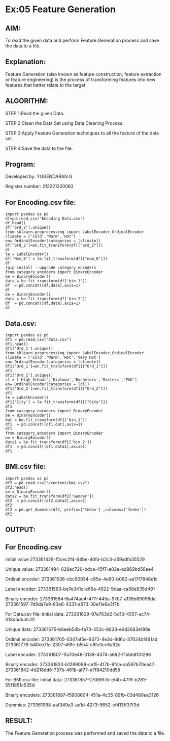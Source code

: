 # Ex:05 Feature Generation
## AIM:
To read the given data and perform Feature Generation process and save the data to a file.

## Explanation:
Feature Generation (also known as feature construction, feature extraction or feature engineering) is the process of transforming features into new features that better relate to the target.

## ALGORITHM:
STEP 1:Read the given Data.

STEP 2:Clean the Data Set using Data Cleaning Process.

STEP 3:Apply Feature Generation techniques to all the feature of the data set.

STEP 4:Save the data to the file.

## Program:
Developed by: YUGENDARAN G

Register number: 212221220063

## For Encoding.csv file:
```
import pandas as pd
df=pd.read_csv('Encoding Data.csv')
df.head()
df['ord_2'].unique()
from sklearn.preprocessing import LabelEncoder,OrdinalEncoder
climate = ['Cold','Warm','Hot']
en= OrdinalEncoder(categories = [climate])
df['ord_2']=en.fit_transform(df[["ord_2"]])
df
le = LabelEncoder()
df['Nom_0'] = le.fit_transform(df[["nom_0"]])
df
!pip install --upgrade category_encoders
from category_encoders import BinaryEncoder
be = BinaryEncoder()
data = be.fit_transform(df['bin_1'])
df  = pd.concat([df,data],axis=1)
df
be = BinaryEncoder()
data = be.fit_transform(df['bin_2'])
df  = pd.concat([df,data],axis=1)
df
```
## Data.csv:
```
import pandas as pd
df1 = pd.read_csv("data.csv")
df1.head()
df1['Ord_1'].unique()
from sklearn.preprocessing import LabelEncoder,OrdinalEncoder
climate = ['Cold','Warm','Hot','Very Hot']
en= OrdinalEncoder(categories = [climate])
df1['Ord_1']=en.fit_transform(df1[["Ord_1"]])
df1
df1['Ord_2'].unique()
cl = ['High School','Diploma','Bachelors','Masters','PhD']
en= OrdinalEncoder(categories = [cl])
df1['Ord_2']=en.fit_transform(df1[["Ord_2"]])
df1
le = LabelEncoder()
df1['City'] = le.fit_transform(df1[["City"]])
df1
from category_encoders import BinaryEncoder
be = BinaryEncoder()
dat = be.fit_transform(df1['bin_1'])
df1  = pd.concat([df1,dat],axis=1)
df1
from category_encoders import BinaryEncoder
be = BinaryEncoder()
data1 = be.fit_transform(df1['bin_2'])
df1  = pd.concat([df1,data1],axis=1)
df1
```
## BMI.csv file:
```
import pandas as pd
df2 = pd.read_csv("/content/bmi.csv")
df2.head()
be = BinaryEncoder()
data2 = be.fit_transform(df2['Gender'])
df2  = pd.concat([df2,data2],axis=1)
df2
df2 = pd.get_dummies(df2, prefix=['Index'] ,columns=['Index'])
df2
```

## OUTPUT:

## For Encoding.csv
Initial value
273361428-f5cec2f4-94be-40fa-b2c3-a59adfa35529

Unique value:
273361494-029ec726-bdca-45f7-a02e-ad869bd56ee4

Ordinal encoder:
273361536-cbc90934-c85e-4e60-b062-aa17f7848e1c

Label encoder:
273361563-be7e341c-e66a-4522-9daa-ca58e835d491

Binary encoder:
273361584-6a474ae4-4f11-445a-97b7-a138b89096da 273361597-7d9da7e9-83e6-4331-a573-30e11e6e3f7b

For Data.csv file:
Initial data:
273361639-97e763d2-5d13-4557-ac74-013d5dbafc31

Unique data:
273361675-b6eeb54b-fa73-453c-8633-e6d2683e188e

Ordinal encoder:
273361705-0347af5e-9372-4e3d-8d6c-37624bf491ad 273361778-b40cb7fe-2307-49fe-b5b4-c8fc0cc6a92e

Label encoder:
273361807-1fa70e48-0138-4374-a692-f1bbb8f31296

Binary encoder:
273361833-b1289098-ce15-417b-9fda-aa597b70ea47 273361842-4d218dd6-737b-461b-af77-e7f84210dd55

For BMI.csv file:
Initial data:
273361857-27089f7d-ef4b-47f9-b281-55f1851c535d

Binary encoders:
273361897-f5908604-451a-4c35-89fb-03d480ee3126

Dummies:
273361998-aaf349a3-ae1d-4273-9652-ef413ff37f3d

## RESULT:
The Feature Generation process was performed and saved the data to a file.
